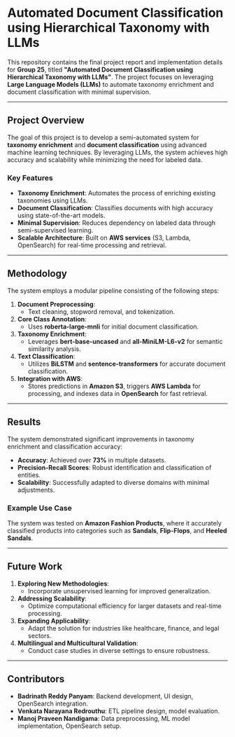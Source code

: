 # Automated Document Classification using Hierarchical Taxonomy with LLMs

This repository contains the final project report and implementation details for **Group 25**, titled **"Automated Document Classification using Hierarchical Taxonomy with LLMs"**. The project focuses on leveraging **Large Language Models (LLMs)** to automate taxonomy enrichment and document classification with minimal supervision.

---

## **Project Overview**

The goal of this project is to develop a semi-automated system for **taxonomy enrichment** and **document classification** using advanced machine learning techniques. By leveraging LLMs, the system achieves high accuracy and scalability while minimizing the need for labeled data.

### **Key Features**
- **Taxonomy Enrichment**: Automates the process of enriching existing taxonomies using LLMs.
- **Document Classification**: Classifies documents with high accuracy using state-of-the-art models.
- **Minimal Supervision**: Reduces dependency on labeled data through semi-supervised learning.
- **Scalable Architecture**: Built on **AWS services** (S3, Lambda, OpenSearch) for real-time processing and retrieval.

---

## **Methodology**

The system employs a modular pipeline consisting of the following steps:

1. **Document Preprocessing**:
   - Text cleaning, stopword removal, and tokenization.
2. **Core Class Annotation**:
   - Uses **roberta-large-mnli** for initial document classification.
3. **Taxonomy Enrichment**:
   - Leverages **bert-base-uncased** and **all-MiniLM-L6-v2** for semantic similarity analysis.
4. **Text Classification**:
   - Utilizes **BiLSTM** and **sentence-transformers** for accurate document classification.
5. **Integration with AWS**:
   - Stores predictions in **Amazon S3**, triggers **AWS Lambda** for processing, and indexes data in **OpenSearch** for fast retrieval.

---

## **Results**

The system demonstrated significant improvements in taxonomy enrichment and classification accuracy:

- **Accuracy**: Achieved over **73%** in multiple datasets.
- **Precision-Recall Scores**: Robust identification and classification of entities.
- **Scalability**: Successfully adapted to diverse domains with minimal adjustments.

### **Example Use Case**
The system was tested on **Amazon Fashion Products**, where it accurately classified products into categories such as **Sandals**, **Flip-Flops**, and **Heeled Sandals**.

---

## **Future Work**

1. **Exploring New Methodologies**:
   - Incorporate unsupervised learning for improved generalization.
2. **Addressing Scalability**:
   - Optimize computational efficiency for larger datasets and real-time processing.
3. **Expanding Applicability**:
   - Adapt the solution for industries like healthcare, finance, and legal sectors.
4. **Multilingual and Multicultural Validation**:
   - Conduct case studies in diverse settings to ensure robustness.

---

## **Contributors**

- **Badrinath Reddy Panyam**: Backend development, UI design, OpenSearch integration.
- **Venkata Narayana Redrouthu**: ETL pipeline design, model evaluation.
- **Manoj Praveen Nandigama**: Data preprocessing, ML model implementation, OpenSearch setup.
